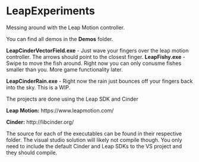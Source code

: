 LeapExperiments
===============

Messing around with the Leap Motion controller.

You can find all demos in the <b>Demos</b> folder.

<b>LeapCinderVectorField.exe</b> - Just wave your fingers over the leap motion controller.  The arrows should point to the closest finger.
<b>LeapFishy.exe</b> - Swipe to move the fish around.  Right now you can only conusme fishes smaller than you.  More game functionality later.

<b>LeapCinderRain.exe</b> - Right now the rain just bounces off your fingers back into the sky.  This is a WIP.

The projects are done using the Leap SDK and Cinder

<p><b>Leap Motion:</b> https://www.leapmotion.com/</p>
<p><b>Cinder:</b> http://libcinder.org/</p>

The source for each of the executables can be found in their respective folder.  The visual studio solution will likely not compile though.  You only need to include the default Cinder and Leap SDKs to the VS project and they should compile.

